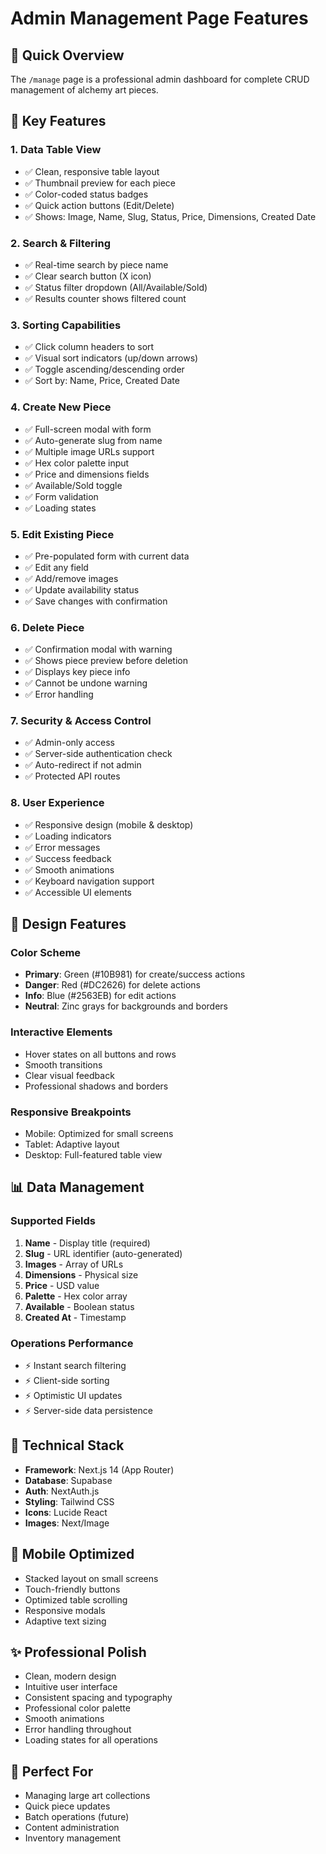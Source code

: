 # Admin Management Page Features

## 🎯 Quick Overview

The `/manage` page is a professional admin dashboard for complete CRUD management of alchemy art pieces.

## 🚀 Key Features

### 1. **Data Table View**

- ✅ Clean, responsive table layout
- ✅ Thumbnail preview for each piece
- ✅ Color-coded status badges
- ✅ Quick action buttons (Edit/Delete)
- ✅ Shows: Image, Name, Slug, Status, Price, Dimensions, Created Date

### 2. **Search & Filtering**

- ✅ Real-time search by piece name
- ✅ Clear search button (X icon)
- ✅ Status filter dropdown (All/Available/Sold)
- ✅ Results counter shows filtered count

### 3. **Sorting Capabilities**

- ✅ Click column headers to sort
- ✅ Visual sort indicators (up/down arrows)
- ✅ Toggle ascending/descending order
- ✅ Sort by: Name, Price, Created Date

### 4. **Create New Piece**

- ✅ Full-screen modal with form
- ✅ Auto-generate slug from name
- ✅ Multiple image URLs support
- ✅ Hex color palette input
- ✅ Price and dimensions fields
- ✅ Available/Sold toggle
- ✅ Form validation
- ✅ Loading states

### 5. **Edit Existing Piece**

- ✅ Pre-populated form with current data
- ✅ Edit any field
- ✅ Add/remove images
- ✅ Update availability status
- ✅ Save changes with confirmation

### 6. **Delete Piece**

- ✅ Confirmation modal with warning
- ✅ Shows piece preview before deletion
- ✅ Displays key piece info
- ✅ Cannot be undone warning
- ✅ Error handling

### 7. **Security & Access Control**

- ✅ Admin-only access
- ✅ Server-side authentication check
- ✅ Auto-redirect if not admin
- ✅ Protected API routes

### 8. **User Experience**

- ✅ Responsive design (mobile & desktop)
- ✅ Loading indicators
- ✅ Error messages
- ✅ Success feedback
- ✅ Smooth animations
- ✅ Keyboard navigation support
- ✅ Accessible UI elements

## 🎨 Design Features

### Color Scheme

- **Primary**: Green (#10B981) for create/success actions
- **Danger**: Red (#DC2626) for delete actions
- **Info**: Blue (#2563EB) for edit actions
- **Neutral**: Zinc grays for backgrounds and borders

### Interactive Elements

- Hover states on all buttons and rows
- Smooth transitions
- Clear visual feedback
- Professional shadows and borders

### Responsive Breakpoints

- Mobile: Optimized for small screens
- Tablet: Adaptive layout
- Desktop: Full-featured table view

## 📊 Data Management

### Supported Fields

1. **Name** - Display title (required)
2. **Slug** - URL identifier (auto-generated)
3. **Images** - Array of URLs
4. **Dimensions** - Physical size
5. **Price** - USD value
6. **Palette** - Hex color array
7. **Available** - Boolean status
8. **Created At** - Timestamp

### Operations Performance

- ⚡ Instant search filtering
- ⚡ Client-side sorting
- ⚡ Optimistic UI updates
- ⚡ Server-side data persistence

## 🔧 Technical Stack

- **Framework**: Next.js 14 (App Router)
- **Database**: Supabase
- **Auth**: NextAuth.js
- **Styling**: Tailwind CSS
- **Icons**: Lucide React
- **Images**: Next/Image

## 📱 Mobile Optimized

- Stacked layout on small screens
- Touch-friendly buttons
- Optimized table scrolling
- Responsive modals
- Adaptive text sizing

## ✨ Professional Polish

- Clean, modern design
- Intuitive user interface
- Consistent spacing and typography
- Professional color palette
- Smooth animations
- Error handling throughout
- Loading states for all operations

## 🎯 Perfect For

- Managing large art collections
- Quick piece updates
- Batch operations (future)
- Content administration
- Inventory management
